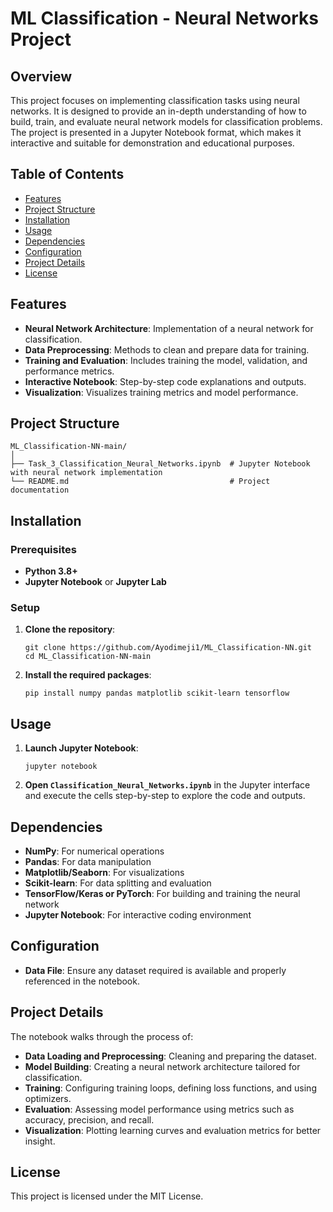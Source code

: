 
# ML Classification - Neural Networks Project

## Overview

This project focuses on implementing classification tasks using neural networks. It is designed to provide an in-depth understanding of how to build, train, and evaluate neural network models for classification problems. The project is presented in a Jupyter Notebook format, which makes it interactive and suitable for demonstration and educational purposes.

## Table of Contents

- [Features](#features)
- [Project Structure](#project-structure)
- [Installation](#installation)
- [Usage](#usage)
- [Dependencies](#dependencies)
- [Configuration](#configuration)
- [Project Details](#project-details)
- [License](#license)

## Features

- **Neural Network Architecture**: Implementation of a neural network for classification.
- **Data Preprocessing**: Methods to clean and prepare data for training.
- **Training and Evaluation**: Includes training the model, validation, and performance metrics.
- **Interactive Notebook**: Step-by-step code explanations and outputs.
- **Visualization**: Visualizes training metrics and model performance.

## Project Structure

```
ML_Classification-NN-main/
│
├── Task_3_Classification_Neural_Networks.ipynb  # Jupyter Notebook with neural network implementation
└── README.md                                    # Project documentation
```

## Installation

### Prerequisites
- **Python 3.8+**
- **Jupyter Notebook** or **Jupyter Lab**

### Setup

1. **Clone the repository**:
   ```
   git clone https://github.com/Ayodimeji1/ML_Classification-NN.git
   cd ML_Classification-NN-main
   ```

3. **Install the required packages**:
   ```
   pip install numpy pandas matplotlib scikit-learn tensorflow
   ```

## Usage

1. **Launch Jupyter Notebook**:
   ```
   jupyter notebook
   ```

2. **Open `Classification_Neural_Networks.ipynb`** in the Jupyter interface and execute the cells step-by-step to explore the code and outputs.

## Dependencies

- **NumPy**: For numerical operations
- **Pandas**: For data manipulation
- **Matplotlib/Seaborn**: For visualizations
- **Scikit-learn**: For data splitting and evaluation
- **TensorFlow/Keras or PyTorch**: For building and training the neural network
- **Jupyter Notebook**: For interactive coding environment

## Configuration

- **Data File**: Ensure any dataset required is available and properly referenced in the notebook.

## Project Details

The notebook walks through the process of:

- **Data Loading and Preprocessing**: Cleaning and preparing the dataset.
- **Model Building**: Creating a neural network architecture tailored for classification.
- **Training**: Configuring training loops, defining loss functions, and using optimizers.
- **Evaluation**: Assessing model performance using metrics such as accuracy, precision, and recall.
- **Visualization**: Plotting learning curves and evaluation metrics for better insight.

## License

This project is licensed under the MIT License. 
